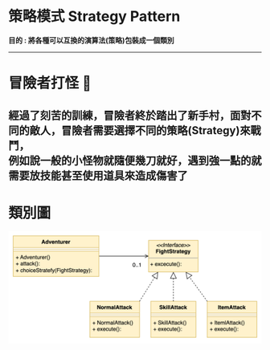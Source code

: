 # 策略模式 Strategy Pattern

**目的 : 將各種可以互換的演算法(策略)包裝成一個類別**

---
# 冒險者打怪 🤭

經過了刻苦的訓練，冒險者終於踏出了新手村，面對不同的敵人，冒險者需要選擇不同的策略(Strategy)來戰鬥，  
例如說一般的小怪物就隨便幾刀就好，遇到強一點的就需要放技能甚至使用道具來造成傷害了
---

# 類別圖

![類別圖](https://raw.githubusercontent.com/yu-sooong/ting-image/main/php-desing-patterns/strategy.png)
